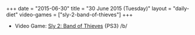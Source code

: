 +++
date = "2015-06-30"
title = "30 June 2015 (Tuesday)"
layout = "daily-diet"
video-games = ["sly-2-band-of-thieves"]
+++

<ul>
<li class="entry video-games">Video Game: <a href="/video-games/sly-2-band-of-thieves">Sly 2: Band of Thieves</a> {PS3} /b/</li>
</ul>